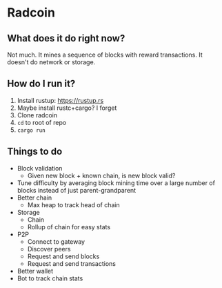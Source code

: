 # Radcoin

## What does it do right now?

Not much. It mines a sequence of blocks with reward transactions. It doesn't do
network or storage.

## How do I run it?

1. Install rustup: https://rustup.rs
2. Maybe install rustc+cargo? I forget
3. Clone radcoin
4. `cd` to root of repo
5. `cargo run`

## Things to do

- Block validation
    - Given new block + known chain, is new block valid?
- Tune difficulty by averaging block mining time over a large number of blocks
instead of just parent-grandparent
- Better chain
    - Max heap to track head of chain
- Storage
    - Chain
    - Rollup of chain for easy stats
- P2P
    - Connect to gateway
    - Discover peers
    - Request and send blocks
    - Request and send transactions
- Better wallet
- Bot to track chain stats
